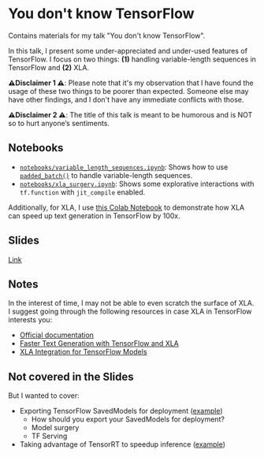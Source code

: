 # You don't know TensorFlow

Contains materials for my talk "You don't know TensorFlow".

In this talk, I present some under-appreciated and under-used features
of TensorFlow. I focus on two things: **(1)** handling variable-length sequences
in TensorFlow and **(2)** XLA. 

**⚠️Disclaimer 1 ⚠️**: Please note that it's my observation that I have found the usage of these two things to be poorer than expected. Someone else may have other findings, and I don't have any immediate conflicts with those.  

**⚠️Disclaimer 2 ⚠️**: The title of this talk is meant to be humorous and is NOT so to hurt anyone’s sentiments. 

## Notebooks

* [`notebooks/variable_length_sequences.ipynb`](https://github.com/sayakpaul/you-dont-know-tensorflow/blob/main/notebooks/variable_length_sequences.ipynb): Shows how to use [`padded_batch()`](https://www.tensorflow.org/api_docs/python/tf/data/Dataset#padded_batch) to handle variable-length sequences.
* [`notebooks/xla_surgery.ipynb`](https://github.com/sayakpaul/you-dont-know-tensorflow/blob/main/notebooks/xla_surgery.ipynb): Shows some explorative interactions with `tf.function` with `jit_compile` enabled.

Additionally, for XLA, I use [this Colab Notebook](https://colab.research.google.com/github/huggingface/blog/blob/main/notebooks/91_tf_xla_generate.ipynb) to demonstrate how XLA can speed up text generation in TensorFlow by 100x.  

## Slides

[Link](https://docs.google.com/presentation/d/1USj_B0KCvxwJDGnDs2hhXMC70AV2Kmk5NJ-h9XC1duQ/edit?usp=sharing)

## Notes

In the interest of time, I may not be able to even scratch the surface of XLA. I suggest
going through the following resources in case XLA in TensorFlow interests you:

* [Official documentation](https://www.tensorflow.org/xla)
* [Faster Text Generation with TensorFlow and XLA](https://huggingface.co/blog/tf-xla-generate)
* [XLA Integration for TensorFlow Models](https://huggingface.co/docs/transformers/tf_xla)

## Not covered in the Slides

But I wanted to cover: 

* Exporting TensorFlow SavedModels for deployment ([example](https://huggingface.co/blog/tf-serving-vision))
  * How should you export your SavedModels for deployment?
  * Model surgery 
  * TF Serving
* Taking advantage of TensorRT to speedup inference ([example](https://huggingface.co/spaces/sayakpaul/tensorrt-tf))
